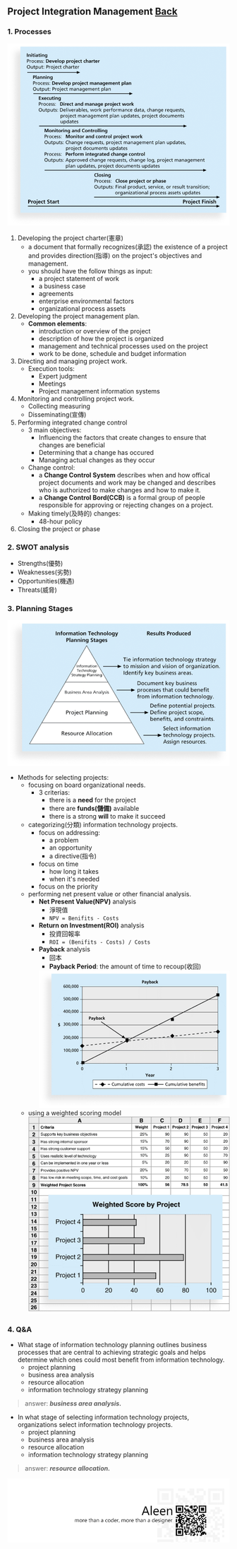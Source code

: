 ## Project Integration Management	[Back](./../projectManagement.md)

### 1. Processes

<img src="./processes.png">

1. Developing the project charter(憲章)
    - a document that formally recognizes(承認) the existence of a project and provides direction(指導) on the project's objectives and management.
    - you should have the follow things as input:
        - a project statement of work
        - a business case
        - agreements
        - enterprise environmental factors
        - organizational process assets
2. Developing the project management plan.
    - **Common elements**:
        - introduction or overview of the project
        - description of how the project is organized
        - management and technical processes used on the project
        - work to be done, schedule and budget information
3. Directing and managing project work.
    - Execution tools:
        - Expert judgment
        - Meetings
        - Project management information systems
4. Monitoring and controlling project work.
    - Collecting measuring
    - Disseminating(宣傳)
5. Performing integrated change control
    - 3 main objectives:
        - Influencing the factors that create changes to ensure that changes are beneficial
        - Determining that a change has occured
        - Managing actual changes as they occur
    - Change control:
        - a **Change Control System** describes when and how offical project documents and work may be changed and describes who is authorized to make changes and how to make it.
        - a **Change Control Bord(CCB)** is a formal group of people responsible for approving or rejecting changes on a project.
    - Making timely(及時的) changes:
        - 48-hour policy
6. Closing the project or phase

### 2. SWOT analysis

- Strengths(優勢)
- Weaknesses(劣勢)
- Opportunities(機遇)
- Threats(威脅)

### 3. Planning Stages

<img src="./planning_stages.png">

- Methods for selecting projects:
    - focusing on board organizational needs.
        - 3 criterias:
            - there is a **need** for the project
            - there are **funds(儲備)** available
            - there is a strong **will** to make it succeed
    - categorizing(分類) information technology projects.
        - focus on addressing:
            - a problem
            - an opportunity
            - a directive(指令)
        - focus on time
            - how long it takes
            - when it's needed
        - focus on the priority
    - performing net present value or other financial analysis.
        - **Net Present Value(NPV)** analysis
            - 淨現值
            - `NPV = Benifits - Costs`
        - **Return on Investment(ROI)** analysis
            - 投資回報率
            - `ROI = (Benifits - Costs) / Costs`
        - **Payback** analysis
            - 回本
            - **Payback Period**: the amount of time to recoup(收回)
            <img src="./payback_period.png">
    - using a weighted scoring model <img src="./weighted_scoring_model.png">

### 4. Q&A

- What stage of information technology planning outlines business processes that are central to achieving strategic goals and helps determine which ones could most benefit from information technology.
    - project planning
    - business area analysis
    - resource allocation
    - information technology strategy planning
    
> answer: <strong>*business area analysis.*</strong>

- In what stage of selecting information technology projects, organizations select information technology projects.
    - project planning
    - business area analysis
    - resource allocation
    - information technology strategy planning
    
> answer: <strong>*resource allocation.*</strong>

<a href="http://aleen42.github.io/" target="_blank" ><img src="./../../pic/tail.gif"></a>
